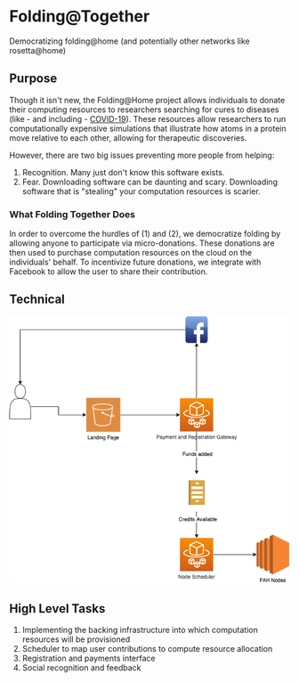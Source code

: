# Folding@Together

Democratizing folding@home (and potentially other networks like rosetta@home)

## Purpose

Though it isn't new, the Folding@Home project allows individuals to donate their computing resources to researchers searching for cures to diseases (like - and including - [COVID-19](https://foldingathome.org/covid19/)). These resources allow researchers to run computationally expensive simulations that illustrate how atoms in a protein move relative to each other, allowing for therapeutic discoveries.

However, there are two big issues preventing more people from helping:

1. Recognition. Many just don't know this software exists.
2. Fear. Downloading software can be daunting and scary. Downloading software that is "stealing" your computation resources is scarier.

### What Folding Together Does

In order to overcome the hurdles of (1) and (2), we democratize folding by allowing anyone to participate via micro-donations. These donations are then used to purchase computation resources on the cloud on the individuals' behalf. To incentivize future donations, we integrate with Facebook to allow the user to share their contribution.

## Technical

![architecture diagram](img/arch-diagram.png)

## High Level Tasks

1. Implementing the backing infrastructure into which computation resources will be provisioned
2. Scheduler to map user contributions to compute resource allocation
3. Registration and payments interface
4. Social recognition and feedback
